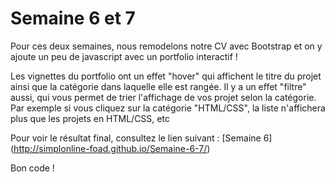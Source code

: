 # Semaine 6 et 7

Pour ces deux semaines, nous remodelons notre CV avec Bootstrap et on y ajoute un peu de javascript avec un portfolio interactif ! 

Les vignettes du portfolio ont un effet "hover" qui affichent le titre du projet ainsi que la catégorie dans laquelle elle est rangée. Il y a un effet "filtre" aussi, qui vous permet de trier l'affichage de vos projet selon la catégorie. Par exemple si vous cliquez sur la catégorie "HTML/CSS", la liste n'affichera plus que les projets en HTML/CSS, etc

Pour voir le résultat final, consultez le lien suivant : [Semaine 6] (http://simplonline-foad.github.io/Semaine-6-7/)

Bon code !
